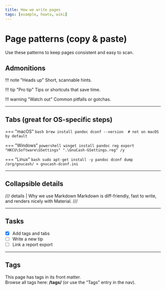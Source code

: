 ```yaml
---
title: How we write pages
tags: [example, howto, wiki]
---
```


# Page patterns (copy & paste)

Use these patterns to keep pages consistent and easy to scan.

## Admonitions

!!! note "Heads up"
    Short, scannable hints.

!!! tip "Pro tip"
    Tips or shortcuts that save time.

!!! warning "Watch out"
    Common pitfalls or gotchas.

---

## Tabs (great for OS-specific steps)

=== "macOS"
    ```bash
    brew install pandoc
    dconf --version  # not on macOS by default
    ```

=== "Windows"
    ```powershell
    winget install pandoc
    reg export "HKCU\Software\GSettings" ".\GnuCash-GSettings.reg" /y
    ```

=== "Linux"
    ```bash
    sudo apt-get install -y pandoc
    dconf dump /org/gnucash/ > gnucash-dconf.ini
    ```

---

## Collapsible details

/// details | Why we use Markdown
Markdown is diff-friendly, fast to write, and renders nicely with Material.
///

---

## Tasks

- [x] Add tags and tabs
- [ ] Write a new tip
- [ ] Link a report export

---

## Tags

This page has tags in its front matter.  
Browse all tags here: **/tags/** (or use the “Tags” entry in the nav).
